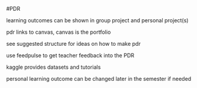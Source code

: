 #PDR

learning outcomes can be shown in group project and personal project(s)

pdr links to canvas, canvas is the portfolio

see suggested structure for ideas on how to make pdr

use feedpulse to get teacher feedback into the PDR

kaggle provides datasets and tutorials

personal learning outcome can be changed later in the semester if needed


